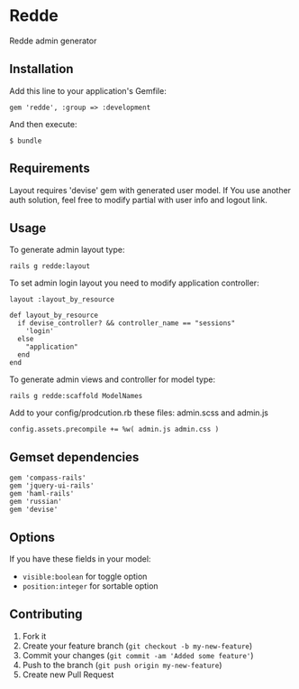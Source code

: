 # Redde

Redde admin generator

## Installation

Add this line to your application's Gemfile:

    gem 'redde', :group => :development

And then execute:

    $ bundle

## Requirements

Layout requires 'devise' gem with generated user model. If You use another auth solution, feel free to modify partial with user info and logout link.

## Usage

To generate admin layout type:

    rails g redde:layout

To set admin login layout you need to modify application controller:

    layout :layout_by_resource

    def layout_by_resource
      if devise_controller? && controller_name == "sessions"
        'login'
      else
        "application"
      end
    end

To generate admin views and controller for model type:
  
    rails g redde:scaffold ModelNames

Add to your config/prodcution.rb these files: admin.scss and admin.js

    config.assets.precompile += %w( admin.js admin.css )

## Gemset dependenсies

    gem 'compass-rails'
    gem 'jquery-ui-rails'
    gem 'haml-rails'
    gem 'russian'
    gem 'devise'
    
## Options
If you have these fields in your model:

* `visible:boolean` for toggle option
* `position:integer` for sortable option

## Contributing

1. Fork it
2. Create your feature branch (`git checkout -b my-new-feature`)
3. Commit your changes (`git commit -am 'Added some feature'`)
4. Push to the branch (`git push origin my-new-feature`)
5. Create new Pull Request
